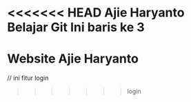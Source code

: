 <<<<<<< HEAD
Ajie Haryanto
Belajar Git
Ini baris ke 3
=======
Website Ajie Haryanto
===
// ini fitur login
>>>>>>> login
